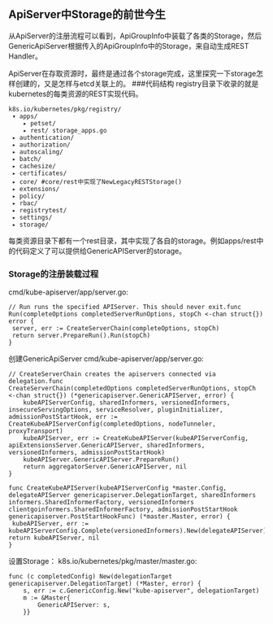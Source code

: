## ApiServer中Storage的前世今生
从ApiServer的注册流程可以看到，ApiGroupInfo中装载了各类的Storage，然后GenericApiServer根据传入的ApiGroupInfo中的Storage，来自动生成REST Handler。

ApiServer在存取资源时，最终是通过各个storage完成，这里探究一下storage怎样创建的，又是怎样与etcd关联上的。 
###代码结构
registry目录下收录的就是kubernetes的每类资源的REST实现代码。 
```
k8s.io/kubernetes/pkg/registry/
 ▾ apps/
 	▸ petset/ 
 	▸ rest/ storage_apps.go
 ▸ authentication/
 ▸ authorization/
 ▸ autoscaling/
 ▸ batch/
 ▸ cachesize/
 ▸ certificates/
 ▸ core/ #core/rest中实现了NewLegacyRESTStorage()
 ▸ extensions/
 ▸ policy/
 ▸ rbac/
 ▸ registrytest/
 ▸ settings/
 ▸ storage/
```
每类资源目录下都有一个rest目录，其中实现了各自的storage。例如apps/rest中的代码定义了可以提供给GenericAPIServer的storage。 

### Storage的注册装载过程
cmd/kube-apiserver/app/server.go: 
```
// Run runs the specified APIServer. This should never exit.func 
Run(completeOptions completedServerRunOptions, stopCh <-chan struct{}) error {
 server, err := CreateServerChain(completeOptions, stopCh) 
 return server.PrepareRun().Run(stopCh)
}
```
创建GenericApiServer
cmd/kube-apiserver/app/server.go:
```
// CreateServerChain creates the apiservers connected via delegation.func 
CreateServerChain(completedOptions completedServerRunOptions, stopCh <-chan struct{}) (*genericapiserver.GenericAPIServer, error) { 
	kubeAPIServerConfig, sharedInformers, versionedInformers, insecureServingOptions, serviceResolver, pluginInitializer, admissionPostStartHook, err := CreateKubeAPIServerConfig(completedOptions, nodeTunneler, proxyTransport)
	kubeAPIServer, err := CreateKubeAPIServer(kubeAPIServerConfig, apiExtensionsServer.GenericAPIServer, sharedInformers, versionedInformers, admissionPostStartHook)
	kubeAPIServer.GenericAPIServer.PrepareRun()
	return aggregatorServer.GenericAPIServer, nil
}
```
```
func CreateKubeAPIServer(kubeAPIServerConfig *master.Config, delegateAPIServer genericapiserver.DelegationTarget, sharedInformers informers.SharedInformerFactory, versionedInformers clientgoinformers.SharedInformerFactory, admissionPostStartHook genericapiserver.PostStartHookFunc) (*master.Master, error) {
 kubeAPIServer, err := kubeAPIServerConfig.Complete(versionedInformers).New(delegateAPIServer)  return kubeAPIServer, nil
}
```
设置Storage：
k8s.io/kubernetes/pkg/master/master.go: 
```
func (c completedConfig) New(delegationTarget genericapiserver.DelegationTarget) (*Master, error) {
	s, err := c.GenericConfig.New("kube-apiserver", delegationTarget)
	m := &Master{
		GenericAPIServer: s,
	}}

```





